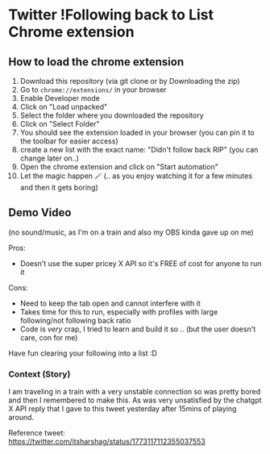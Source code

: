 # Twitter !Following back to List Chrome extension

## How to load the chrome extension

1. Download this repository (via git clone or by Downloading the zip)
1. Go to `chrome://extensions/` in your browser
1. Enable Developer mode
1. Click on "Load unpacked"
1. Select the folder where you downloaded the repository
1. Click on "Select Folder"
1. You should see the extension loaded in your browser (you can pin it to the toolbar for easier access)
1. create a new list with the exact name: "Didn't follow back RIP"
(you can change later on..)
2. Open the chrome extension and click on "Start automation"
3. Let the magic happen 🪄
(.. as you enjoy watching it for a few minutes and then it gets boring)

## Demo Video
(no sound/music, as I'm on a train and also my OBS kinda gave up on me)


Pros:
- Doesn't use the super pricey X API so it's FREE of cost for anyone to run it

Cons:
- Need to keep the tab open and cannot interfere with it
- Takes time for this to run, especially with profiles with large following/not following back ratio
- Code is *very* crap, I tried to learn and build it so .. (but the user doesn't care, con for me)


Have fun clearing your following into a list :D



### Context (Story)

I am traveling in a train with a very unstable connection so was pretty bored and then I remembered to make this. As was very unsatisfied by the chatgpt X API reply that I gave to this tweet yesterday after 15mins of playing around.

Reference tweet: https://twitter.com/itsharshag/status/1773117112355037553